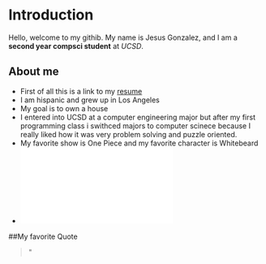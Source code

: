 # Introduction
Hello, welcome to my githib. My name is Jesus Gonzalez, and I am a **second year compsci student** at *UCSD*. 

## About me
- First of all this is a link to my [resume](https://drive.google.com/file/d/1P3wOZbQuYQw2vQjPml381C9c_-qsJbLt/view?usp=sharing)
- I am hispanic and grew up in Los Angeles
- My goal is to own a house
- I entered into UCSD at a computer engineering major but after my first programming class i swithced majors to computer scinece because I really liked how it was very problem solving and puzzle oriented.
- My favorite show is One Piece and my favorite character is Whitebeard
- ![whitebeard](whitebeard.md)

##My favorite Quote

> "
